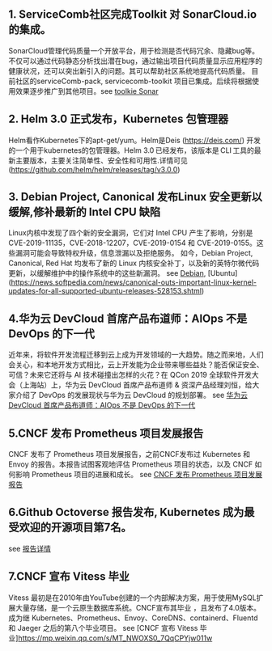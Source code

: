 ## 1. ServiceComb社区完成Toolkit 对 SonarCloud.io 的集成。
SonarCloud管理代码质量一个开放平台，用于检测是否代码冗余、隐藏bug等。不仅可以通过代码静态分析找出潜在bug，通过输出项目代码质量显示应用程序的健康状况，还可以突出新引入的问题。其可以帮助社区系统地提高代码质量。
目前社区的serviceComb-pack, servicecomb-toolkit 项目已集成。后续将根据使用效果逐步推广到其他项目。see [toolkie Sonar](https://sonarcloud.io/dashboard?id=servicecomb-toolkit)


## 2. Helm 3.0 正式发布，Kubernetes 包管理器  
Helm看作Kubernetes下的apt-get/yum。Helm是Deis (https://deis.com/) 开发的一个用于kubernetes的包管理器。Helm 3.0 已经发布，该版本是 CLI 工具的最新主要版本，主要关注简单性、安全性和可用性.详情可见
(https://github.com/helm/helm/releases/tag/v3.0.0)

## 3. Debian Project, Canonical 发布Linux 安全更新以缓解,修补最新的 Intel CPU 缺陷
Linux内核中发现了四个新的安全漏洞，它们对 Intel CPU 产生了影响，分别是 CVE-2019-11135，CVE-2018-12207，CVE-2019-0154 和 CVE-2019-0155。这些漏洞可能会导致特权升级，信息泄漏以及拒绝服务。
如今，Debian Project, Canonical, Red Hat 均发布了新的 Linux 内核安全补丁，以及新的英特尔微代码更新，以缓解维护中的操作系统中的这些新漏洞。
see [Debian](https://news.softpedia.com/news/debian-project-releases-linux-security-updates-to-patch-latest-intel-cpu-flaws-528168.shtml), [Ubuntu] (https://news.softpedia.com/news/canonical-outs-important-linux-kernel-updates-for-all-supported-ubuntu-releases-528153.shtml)

## 4.华为云 DevCloud 首席产品布道师：AIOps 不是 DevOps 的下一代
近年来，将软件开发流程迁移到云上成为开发领域的一大趋势。随之而来地，人们会关心，和本地开发方式相比，云上开发能为企业带来哪些益处？能否保证安全、可信？未来它还将与 AI 技术碰撞出怎样的火花？在 QCon 2019 全球软件开发大会（上海站）上，华为云 DevCloud 首席产品布道师 & 资深产品经理刘恒，给大家介绍了 DevOps 的发展现状与华为云 DevCloud 的规划部署。
see [华为云 DevCloud 首席产品布道师：AIOps 不是 DevOps 的下一代](https://www.infoq.cn/article/NrIZq99XYLoBO5cRiQoM)

## 5.CNCF 发布 Prometheus 项目发展报告
CNCF 发布了 Prometheus 项目发展报告，之前CNCF发布过 Kubernetes 和 Envoy 的报告。本报告试图客观地评估 Prometheus 项目的状态，以及 CNCF 如何影响 Prometheus 项目的进展和成长。
see [CNCF 发布 Prometheus 项目发展报告](https://www.cncf.io/cncf-prometheus-project-journey/)


## 6.Github Octoverse 报告发布, Kubernetes 成为最受欢迎的开源项目第7名。
see [报告详情](https://octoverse.github.com)

## 7.CNCF 宣布 Vitess 毕业
Vitess 最初是在2010年由YouTube创建的一个内部解决方案，用于使用MySQL扩展大量存储，是一个云原生数据库系统。CNCF宣布其毕业 ，且发布了4.0版本。成为继 Kubernetes、Prometheus、Envoy、CoreDNS、containerd、Fluentd 和 Jaeger 之后的第八个毕业项目。
see [CNCF 宣布 Vitess 毕业]https://mp.weixin.qq.com/s/MT_NWOXS0_7QqCPYjw011w
